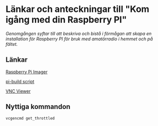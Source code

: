 # Länkar och anteckningar till "Kom igång med din Raspberry PI"

*Genomgången syftar till att beskriva och bistå i förmågan att skapa en installation för Raspberry PI för bruk med amatörradio i hemmet och på fältet.*

## Länkar

[Raspberry Pi Imager](https://www.raspberrypi.com/software/)

[pi-build script](https://github.com/km4ack/pi-build)

[VNC Viewer](https://www.realvnc.com/en/connect/download/viewer/)

## Nyttiga kommandon

```vcgencmd get_throttled```
